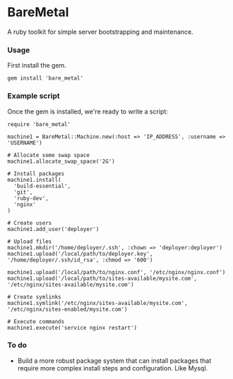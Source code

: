 BareMetal
==========

A ruby toolkit for simple server bootstrapping and maintenance.

### Usage

First install the gem.

```
gem install 'bare_metal'
```

### Example script

Once the gem is installed, we're ready to write a script:

```
require 'bare_metal'

machine1 = BareMetal::Machine.new(:host => 'IP_ADDRESS', :username => 'USERNAME')

# Allocate some swap space
machine1.allocate_swap_space('2G')

# Install packages
machine1.install(
  'build-essential',
  'git',
  'ruby-dev',
  'nginx'
)

# Create users
machine1.add_user('deployer')

# Upload files
machine1.mkdir('/home/deployer/.ssh', :chown => 'deployer:deployer')
machine1.upload('/local/path/to/deployer.key', '/home/deployer/.ssh/id_rsa', :chmod => '600')

machine1.upload('/local/path/to/nginx.conf', '/etc/nginx/nginx.conf')
machine1.upload('/local/path/to/sites-available/mysite.com', '/etc/nginx/sites-available/mysite.com')

# Create symlinks
machine1.symlink('/etc/nginx/sites-available/mysite.com', '/etc/nginx/sites-enabled/mysite.com')

# Execute commands
machine1.execute('service nginx restart')
```

### To do
* Build a more robust package system that can install packages that require more complex install steps and configuration. Like Mysql.
